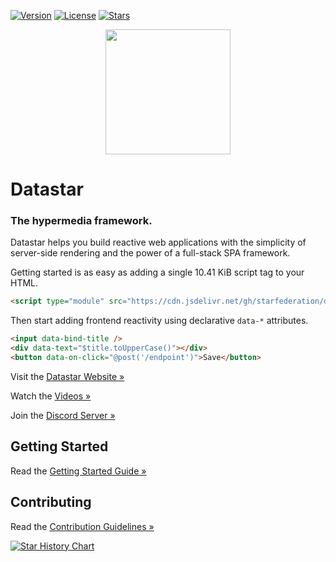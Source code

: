 <!-- This is auto-generated by Datastar. DO NOT EDIT. -->
[![Version](https://img.shields.io/badge/version-1.0.0–RC.1-orange)](https://github.com/starfederation/datastar/releases)
[![License](https://img.shields.io/github/license/starfederation/datastar)](https://github.com/starfederation/datastar/blob/main/LICENSE)
[![Stars](https://img.shields.io/github/stars/starfederation/datastar?style=flat)](https://github.com/starfederation/datastar/stargazers)

<p align="center"><img width="200" height="200" src="https://data-star.dev/static/images/rocket-512x512.png"></p>

# Datastar

### The hypermedia framework.

Datastar helps you build reactive web applications with the simplicity of server-side rendering and the power of a full-stack SPA framework.

Getting started is as easy as adding a single 10.41 KiB script tag to your HTML.

```html
<script type="module" src="https://cdn.jsdelivr.net/gh/starfederation/datastar@main/bundles/datastar.js"></script>
```

Then start adding frontend reactivity using declarative <code>data-*</code> attributes.

```html
<input data-bind-title />
<div data-text="$title.toUpperCase()"></div>
<button data-on-click="@post('/endpoint')">Save</button>
```

Visit the [Datastar Website »](https://data-star.dev/)

Watch the [Videos »](https://www.youtube.com/@data-star)

Join the [Discord Server »](https://discord.gg/bnRNgZjgPh)

## Getting Started

Read the [Getting Started Guide »](https://data-star.dev/guide/getting_started)

## Contributing

Read the [Contribution Guidelines »](https://github.com/starfederation/datastar/blob/develop/CONTRIBUTING.md)

[![Star History Chart](https://api.star-history.com/svg?repos=starfederation/datastar&type=Date)](https://www.star-history.com/#starfederation/datastar&Date)